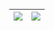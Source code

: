 |![](https://github-readme-stats.vercel.app/api?username=Silent369&show_icons=true&include_all_commits=true&theme=ayu-mirage&hide_title=true&hide_border=true)|![](https://github-readme-stats.vercel.app/api/top-langs/?username=Silent369&layout=compact&theme=ayu-mirage&hide_border=true)|
| ------------- | ------------- |
